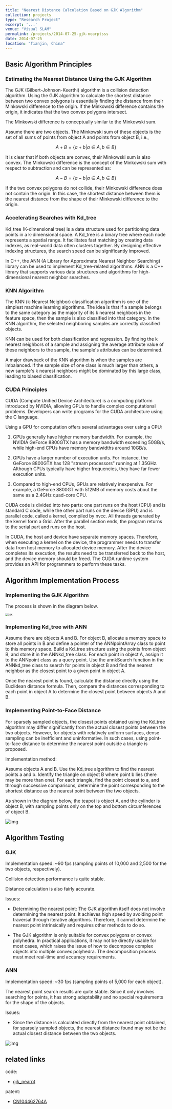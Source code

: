 ```yaml
---
title: "Nearest Distance Calculation Based on GJK Algorithm"
collection: projects
type: "Research Project"
excerpt: '...'
venue: "Visual SLAM"
permalink: /projects/2014-07-25-gjk-nearptsss
date: 2014-07-25
location: "Tianjin, China"
---
```


<!--基于GJK算法的物体最近距离计算方法-->

<!-- ## 基本算法原理

### 用GJK算法估计最近距离 

GJK（Gilbert-Johnson-Keerthi）算法是一种碰撞检测算法，用GJK算法来计算两个凸多边形之间的最短距离实际上就是它们之间的明可夫斯基差与原点的距离，若其明可夫斯基包含原点，则表示这两个凸多边形相交。

其中，明可夫斯基差实际上就是明可夫斯基和的概念。

假设有两个物体，他们的明可夫斯基和就是物体A上的所有点和物体B上的所有点的和集，即： -->

## Basic Algorithm Principles

### Estimating the Nearest Distance Using the GJK Algorithm

The GJK (Gilbert-Johnson-Keerthi) algorithm is a collision detection algorithm. Using the GJK algorithm to calculate the shortest distance between two convex polygons is essentially finding the distance from their Minkowski difference to the origin. If the Minkowski difference contains the origin, it indicates that the two convex polygons intersect.

The Minkowski difference is conceptually similar to the Minkowski sum.

Assume there are two objects. The Minkowski sum of these objects is the set of all sums of points from object A and points from object B, i.e.,

$$
A+B=\{a+b|a\in A,b\in B\}
$$

<!-- 显然如果两个物体都是凸体，则它们的明可夫斯基和也是凸体。而明可夫斯基差就是明可夫斯基和相对于减法的概念。可以表示为： -->
It is clear that if both objects are convex, their Minkowski sum is also convex. The Minkowski difference is the concept of the Minkowski sum with respect to subtraction and can be represented as:

$$
A-B=\{a-b|a\in A,b\in B\}
$$

<!-- 如果两个凸多边形没有碰撞，则其明可夫斯基差不包含原点，且此时它们之间的最短距离就是它们的明可夫斯基差形状到原点的最近距离。 -->
If the two convex polygons do not collide, their Minkowski difference does not contain the origin. In this case, the shortest distance between them is the nearest distance from the shape of their Minkowski difference to the origin.

<!-- ### Kd_tree搜索加速

Kd_tree（K_dimension tree）是对数据点在k维空间中划分的一种数据结构。Kd_tree是一种二叉树，每个节点表示的是一个空间范围。它是通过建立数据索引从而进行快速匹配的，因为实际的数据通常会呈现出簇状的聚类形态，通过设计有效的索引结构可以大大加快检索的速度。

在C++中，可以通过对ANN（A Library for Approximate Nearest Neighbor Searching）库函数的调用来直接实现Kd_tree的相关算法。ANN是一个用C++写成的库，支持各种高维最近邻搜索的数据结构和相关算法。 -->

### Accelerating Searches with Kd_tree

Kd_tree (K-dimensional tree) is a data structure used for partitioning data points in a k-dimensional space. A Kd_tree is a binary tree where each node represents a spatial range. It facilitates fast matching by creating data indexes, as real-world data often clusters together. By designing effective indexing structures, the search speed can be significantly improved.

In C++, the ANN (A Library for Approximate Nearest Neighbor Searching) library can be used to implement Kd_tree-related algorithms. ANN is a C++ library that supports various data structures and algorithms for high-dimensional nearest neighbor searches.

<!-- ### KNN算法

KNN（k_Nearest Neighbor）分类算法是最简单的机器学习算法之一。该算法是思路是，如果一个样本在特征空间中的k个最邻近的样本中的大多数属于某一个类别，则该样本也属于这个类别。KNN算法中，所选择的邻近样本都是已正确分类的对象。

KNN算法不仅可以用于分类，也可以用于回归。通过找出一个样本的k个最近邻，将这些近邻的属性平均值赋给该样本，就可以得到这个样本的属性。

该算法的一个主要不足是当样本平衡时，如一个类的样本容量远远大于其他类，有可能导致当输入一个新样本时，该样本的k个近邻中这个大容量的类样本会占多数。 -->

### KNN Algorithm

The KNN (k-Nearest Neighbor) classification algorithm is one of the simplest machine learning algorithms. The idea is that if a sample belongs to the same category as the majority of its k nearest neighbors in the feature space, then the sample is also classified into that category. In the KNN algorithm, the selected neighboring samples are correctly classified objects.

KNN can be used for both classification and regression. By finding the k nearest neighbors of a sample and assigning the average attribute value of these neighbors to the sample, the sample's attributes can be determined.

A major drawback of the KNN algorithm is when the samples are imbalanced. If the sample size of one class is much larger than others, a new sample's k nearest neighbors might be dominated by this large class, leading to biased classification.

<!-- ### CUDA原理

CUDA（Compute Unified Device Architecture）是显卡厂商NVIDIA推出的运算平台，是一种由NVIDIA推出的通用并行计算架构，可以使GPU能够解决复杂的计算问题。开发人员可以用C语言来为CUDA架构编写程序。

使用显示芯片来进行运算工作，和使用 CPU 相比，主要有几个好处：

1. 显示芯片通常具有更大的内存带宽。例如，NVIDIA 的 GeForce 8800GTX 具有超过 50GB/s 的内存带宽，而目前高阶 CPU 的内存带宽则在 10GB/s 左右。 

2. 显示芯片具有更大量的执行单元。例如 GeForce 8800GTX 具有 128 个 "stream processors"，频率为 1.35GHz。CPU 频率通常较高，但是执行单元的数目则要少得多。 

3. 和高阶 CPU 相比，显卡的价格较为低廉。例如目前一张 GeForce 8800GT 包括 512MB 内存的价格，和一颗 2.4GHz 四核心 CPU 的价格相若。

CUDA代码分为两部分，一部分是host（CPU）上运行，是普通的C代码；另一部分在device（GPU）上运行，是并行代码，称为kernel，由nvcc进行编译。Kernel产生的所有线程成为Grid。在并行部分结束后，程序回到串行部分即到host上运行。

在CUDA中，host和device有不同的内存空间。所以在device上执行kernel时，程序员需要把host memory上的数据传送到分配的device memory上。在device执行完以后，需要把结果从device传送回host，并释放device memory。CUDA runtime system提供了API给程序员做这些事情。 -->

### CUDA Principles

CUDA (Compute Unified Device Architecture) is a computing platform introduced by NVIDIA, allowing GPUs to handle complex computational problems. Developers can write programs for the CUDA architecture using the C language.

Using a GPU for computation offers several advantages over using a CPU:

1. GPUs generally have higher memory bandwidth. For example, the NVIDIA GeForce 8800GTX has a memory bandwidth exceeding 50GB/s, while high-end CPUs have memory bandwidths around 10GB/s.

2. GPUs have a larger number of execution units. For instance, the GeForce 8800GTX has 128 "stream processors" running at 1.35GHz. Although CPUs typically have higher frequencies, they have far fewer execution units.

3. Compared to high-end CPUs, GPUs are relatively inexpensive. For example, a GeForce 8800GT with 512MB of memory costs about the same as a 2.4GHz quad-core CPU.

CUDA code is divided into two parts: one part runs on the host (CPU) and is standard C code, while the other part runs on the device (GPU) and is parallel code, called a kernel, compiled by nvcc. All threads generated by the kernel form a Grid. After the parallel section ends, the program returns to the serial part and runs on the host.

In CUDA, the host and device have separate memory spaces. Therefore, when executing a kernel on the device, the programmer needs to transfer data from host memory to allocated device memory. After the device completes its execution, the results need to be transferred back to the host, and the device memory should be freed. The CUDA runtime system provides an API for programmers to perform these tasks.


<!-- ## 算法实现流程

### GJK算法的实现

流程如下图所示。 -->

## Algorithm Implementation Process

### Implementing the GJK Algorithm

The process is shown in the diagram below.

<img src="https://sunqinxuan.github.io/images/project-2014-07-25-img1.PNG" alt="GJK" style="zoom:50%;" />

<!-- ### 用ANN实现Kd_tree

假设物体A与B，对于物体B，开辟一片内存空间来存储B中的所有点，并定义一个ANNpointArray类的指针指向这片内存空间，并用物体B中的点来构建Kd_tree结构，存储在ANNkd_tree类中。对于物体A中的每一个点，都赋给ANNpoint类作为一个查询点，通过ANNkd_tree类中的annkSearch函数来对物体B中的点进行搜索，找出一个最近邻点作为物体A中某点的最近点。

找到最近点后用欧式距离的计算公式直接来进行距离的计算，然后通过物体A中每个点对应距离的依次比较来确定最终物体A和B的最近点。 -->

### Implementing Kd_tree with ANN

Assume there are objects A and B. For object B, allocate a memory space to store all points in B and define a pointer of the ANNpointArray class to point to this memory space. Build a Kd_tree structure using the points from object B, and store it in the ANNkd_tree class. For each point in object A, assign it to the ANNpoint class as a query point. Use the annkSearch function in the ANNkd_tree class to search for points in object B and find the nearest neighbor as the closest point to a given point in object A.

Once the nearest point is found, calculate the distance directly using the Euclidean distance formula. Then, compare the distances corresponding to each point in object A to determine the closest point between objects A and B.

<!-- ### 点到面距离的实现

采样较为稀疏的物体，在Kd_tree算法的基础上得到的最近点可能与两个物体实际上的最近点相差较远。但对于表面情况比较单一的物体，太密集的采样不但影响效率，而且信息量不大。所以针对这样的情况，提出利用点到面距离在一个三角形确定到三角形外某一点的最近点。

具体实现方法：

假设两个物体A和B，用Kd_tree的算法得到了最近点a和b，在物体B上确定点b所在的三角形（可能不止一个），对于每个三角形找到距离a最近的点，再经过依次的比较得到最近距离对应的那个点即为两个物体的最近点。

如下图所示，茶壶为物体A，圆柱体为物体B，而物体B只有上下底面的圆周才有采样点。 -->

### Implementing Point-to-Face Distance

For sparsely sampled objects, the closest points obtained using the Kd_tree algorithm may differ significantly from the actual closest points between the two objects. However, for objects with relatively uniform surfaces, dense sampling can be inefficient and uninformative. In such cases, using point-to-face distance to determine the nearest point outside a triangle is proposed.

Implementation method:

Assume objects A and B. Use the Kd_tree algorithm to find the nearest points a and b. Identify the triangle on object B where point b lies (there may be more than one). For each triangle, find the point closest to a, and through successive comparisons, determine the point corresponding to the shortest distance as the nearest point between the two objects.

As shown in the diagram below, the teapot is object A, and the cylinder is object B, with sampling points only on the top and bottom circumferences of object B.

![img](https://sunqinxuan.github.io/images/project-2014-07-25-img2.PNG)

<!-- ## 算法测试

### GJK

实现速度：~90fps（两个物体的采样点数分别为10000个点和2500个点）。

碰撞检测实现的效果较稳定。

距离的计算也比较准确。

存在问题：

- 最近点的确定。因为GJK算法本身不涉及最近点的确定，它正是由于通过迭代算法避开了对点的遍历，才能获得很高的速度，所以无法从算法本身来确定最近点，而需要运用其它的方法。

- 由于GJK算法只适用于凸多边形或凸多面体，所以在实际应用背景下，可能多数情况都不能直接运行该算法来进行距离的计算，从而涉及到如何将复杂物体分割成多个凸多面体，而这个分割的过程是否能满足实时性和准确性的要求。 -->

## Algorithm Testing

### GJK

Implementation speed: ~90 fps (sampling points of 10,000 and 2,500 for the two objects, respectively).

Collision detection performance is quite stable.

Distance calculation is also fairly accurate.

Issues:

- Determining the nearest point: The GJK algorithm itself does not involve determining the nearest point. It achieves high speed by avoiding point traversal through iterative algorithms. Therefore, it cannot determine the nearest point intrinsically and requires other methods to do so.

- The GJK algorithm is only suitable for convex polygons or convex polyhedra. In practical applications, it may not be directly usable for most cases, which raises the issue of how to decompose complex objects into multiple convex polyhedra. The decomposition process must meet real-time and accuracy requirements.

<!-- ### ANN

实现速度：~30fps（两个物体的采样点数都为5000个点）。

最近点搜索的结果较稳定，且因其只是针对点的搜索过程，所以适应性较强，对物体本身的形状没有特殊要求。

存在问题：

- 由于距离是直接用得到的最近点来计算的，所以对于采样点较稀疏的物体来说，得到的最近距离可能并不是两个物体之间的最近距离。 -->

### ANN

Implementation speed: ~30 fps (sampling points of 5,000 for each object).

The nearest point search results are quite stable. Since it only involves searching for points, it has strong adaptability and no special requirements for the shape of the objects.

Issues:

- Since the distance is calculated directly from the nearest point obtained, for sparsely sampled objects, the nearest distance found may not be the actual closest distance between the two objects.

![img](https://sunqinxuan.github.io/images/project-2014-07-25-img3.gif)

## related links

code:
- [gjk_nearpt](https://github.com/sunqinxuan/gjk_nearpt)

patent:
- [CN104462764A](http://sunqinxuan.github.io/files/publications-2015-03-25-patent-CN104462764A.pdf)